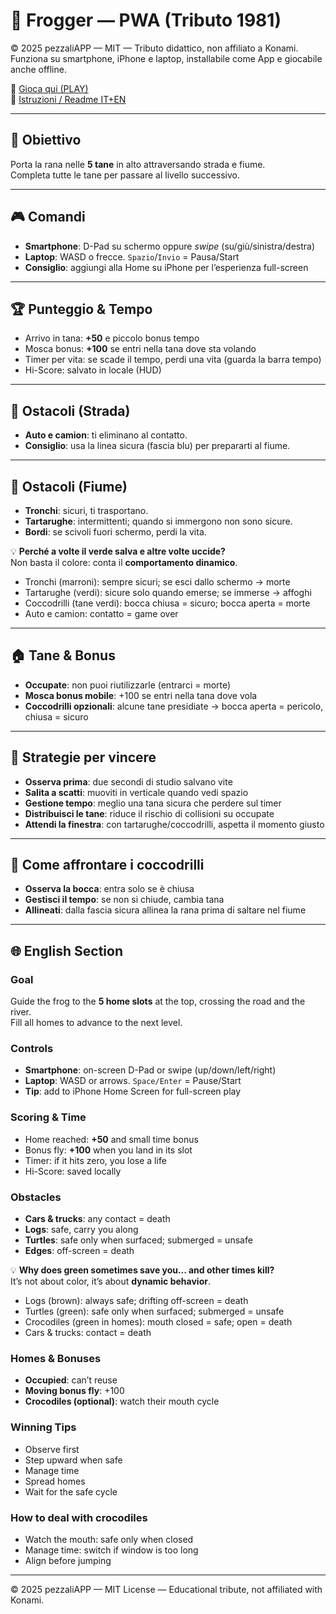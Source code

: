 # 🐸 Frogger — PWA (Tributo 1981)

© 2025 pezzaliAPP — MIT — Tributo didattico, non affiliato a Konami.  
Funziona su smartphone, iPhone e laptop, installabile come App e giocabile anche offline.

🔗 [Gioca qui (PLAY)](index.html)  
📖 [Istruzioni / Readme IT+EN](readme.html)

---

## 🎯 Obiettivo
Porta la rana nelle **5 tane** in alto attraversando strada e fiume.  
Completa tutte le tane per passare al livello successivo.

---

## 🎮 Comandi
- **Smartphone**: D-Pad su schermo oppure *swipe* (su/giù/sinistra/destra)  
- **Laptop**: WASD o frecce. `Spazio`/`Invio` = Pausa/Start  
- **Consiglio**: aggiungi alla Home su iPhone per l’esperienza full-screen  

---

## 🏆 Punteggio & Tempo
- Arrivo in tana: **+50** e piccolo bonus tempo  
- Mosca bonus: **+100** se entri nella tana dove sta volando  
- Timer per vita: se scade il tempo, perdi una vita (guarda la barra tempo)  
- Hi-Score: salvato in locale (HUD)  

---

## 🚗 Ostacoli (Strada)
- **Auto e camion**: ti eliminano al contatto.  
- **Consiglio**: usa la linea sicura (fascia blu) per prepararti al fiume.  

---

## 🌊 Ostacoli (Fiume)
- **Tronchi**: sicuri, ti trasportano.  
- **Tartarughe**: intermittenti; quando si immergono non sono sicure.  
- **Bordi**: se scivoli fuori schermo, perdi la vita.  

💡 **Perché a volte il verde salva e altre volte uccide?**  
Non basta il colore: conta il **comportamento dinamico**.
- Tronchi (marroni): sempre sicuri; se esci dallo schermo → morte  
- Tartarughe (verdi): sicure solo quando emerse; se immerse → affoghi  
- Coccodrilli (tane verdi): bocca chiusa = sicuro; bocca aperta = morte  
- Auto e camion: contatto = game over  

---

## 🏠 Tane & Bonus
- **Occupate**: non puoi riutilizzarle (entrarci = morte)  
- **Mosca bonus mobile**: +100 se entri nella tana dove vola  
- **Coccodrilli opzionali**: alcune tane presidiate → bocca aperta = pericolo, chiusa = sicuro  

---

## 🧠 Strategie per vincere
- **Osserva prima**: due secondi di studio salvano vite  
- **Salita a scatti**: muoviti in verticale quando vedi spazio  
- **Gestione tempo**: meglio una tana sicura che perdere sul timer  
- **Distribuisci le tane**: riduce il rischio di collisioni su occupate  
- **Attendi la finestra**: con tartarughe/coccodrilli, aspetta il momento giusto  

---

## 🐊 Come affrontare i coccodrilli
- **Osserva la bocca**: entra solo se è chiusa  
- **Gestisci il tempo**: se non si chiude, cambia tana  
- **Allineati**: dalla fascia sicura allinea la rana prima di saltare nel fiume  

---

## 🌐 English Section

### Goal
Guide the frog to the **5 home slots** at the top, crossing the road and the river.  
Fill all homes to advance to the next level.

### Controls
- **Smartphone**: on-screen D-Pad or swipe (up/down/left/right)  
- **Laptop**: WASD or arrows. `Space/Enter` = Pause/Start  
- **Tip**: add to iPhone Home Screen for full-screen play  

### Scoring & Time
- Home reached: **+50** and small time bonus  
- Bonus fly: **+100** when you land in its slot  
- Timer: if it hits zero, you lose a life  
- Hi-Score: saved locally  

### Obstacles
- **Cars & trucks**: any contact = death  
- **Logs**: safe, carry you along  
- **Turtles**: safe only when surfaced; submerged = unsafe  
- **Edges**: off-screen = death  

💡 **Why does green sometimes save you… and other times kill?**  
It’s not about color, it’s about **dynamic behavior**.
- Logs (brown): always safe; drifting off-screen = death  
- Turtles (green): safe only when surfaced; submerged = unsafe  
- Crocodiles (green in homes): mouth closed = safe; open = death  
- Cars & trucks: contact = death  

### Homes & Bonuses
- **Occupied**: can’t reuse  
- **Moving bonus fly**: +100  
- **Crocodiles (optional)**: watch their mouth cycle  

### Winning Tips
- Observe first  
- Step upward when safe  
- Manage time  
- Spread homes  
- Wait for the safe cycle  

### How to deal with crocodiles
- Watch the mouth: safe only when closed  
- Manage time: switch if window is too long  
- Align before jumping  

---

© 2025 pezzaliAPP — MIT License — Educational tribute, not affiliated with Konami.
